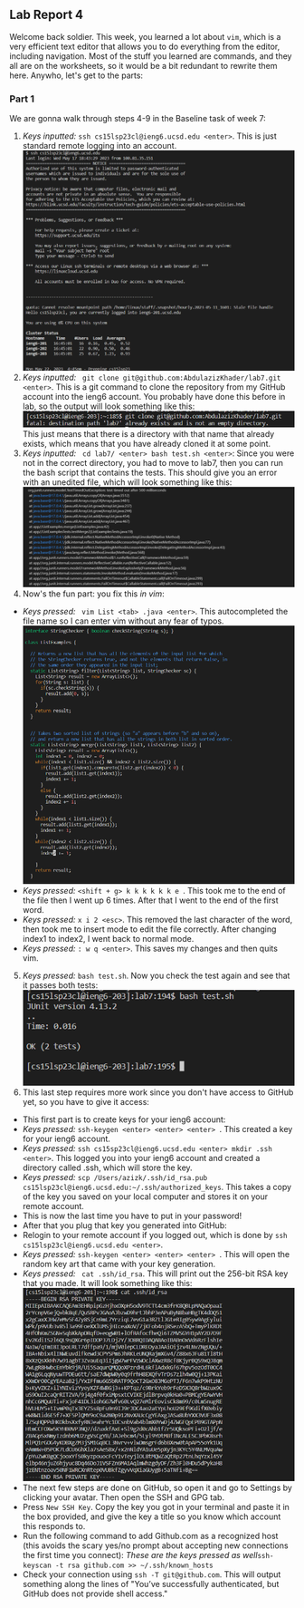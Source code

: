 ## Lab Report 4
Welcome back soldier.
This week, you learned a lot about ```vim```, which is a very efficient text editor that allows you to do everything from the editor, including navigation. Most of the stuff you learned are commands, and they all are on the worksheets, so it would be a bit redundant to rewrite them here.
Anywho, let's get to the parts:

### Part 1
We are gonna walk through steps 4-9 in the Baseline task of week 7:
1. *Keys inputted:* ```ssh cs15lsp23cl@ieng6.ucsd.edu <enter>```. This is just standard remote logging into an account.
![sshLogin](sshLogin.png)
2. *Keys inputted:* ``` git clone git@github.com:AbdulazizKhader/lab7.git <enter>```. This is a git command to clone the repository from my GitHub account into the ieng6 account. You probably have done this before in lab, so the output will look something like this:
![directory already exists](CloningLab7.png)
This just means that there is a directory with that name that already exists, which means that you have already cloned it at some point.
3. *Keys inputted:* ``` cd lab7/ <enter> bash test.sh <enter>```: Since you were not in the correct directory, you had to move to lab7, then you can run the bash script that contains the tests. This should give you an error with an unedited file, which will look something like this: 
![failed test 2](FailedTest2.png)
4. Now's the fun part: you fix this *in vim*:
- *Keys pressed:* ``` vim List <tab> .java <enter>```. This autocompleted the file name so I can enter vim without any fear of typos.
![vimView](vimView.png)
- *Keys pressed:* ```<shift + g> k k k k k k e ```. This took me to the end of the file then I went up 6 times. After that I went to the end of the first word. 
- *Keys pressed:* ```x i 2 <esc>```. This removed the last character of the word, then took me to insert mode to edit the file correctly. After changing index1 to index2, I went back to normal mode.
- *Keys pressed:* ```: w q <enter>```. This saves my changes and then quits vim.
5. *Keys pressed:* ```bash test.sh```. Now you check the test again and see that it passes both tests:
![testPassed](testsPassed.png)
6. This last step requires more work since you don't have access to GitHub yet, so you have to give it access:
- This first part is to create keys for your ieng6 account:
- *Keys pressed:* ```ssh-keygen <enter> <enter> <enter> ```. This created a key for your ieng6 account.
- *Keys pressed:* ```ssh cs15sp23cl@ieng6.ucsd.edu <enter> mkdir .ssh <enter>```. This logged you into your ieng6 account and created a directory called .ssh, which will store the key.
- *Keys pressed:* ```scp /Users/azizk/.ssh/id_rsa.pub cs15lsp23cl@ieng6.ucsd.edu:~/.ssh/authorized_keys```. This takes a copy of the key you saved on your local computer and stores it on your remote account.
- This is now the last time you have to put in your password!
- After that you plug that key you generated into GitHub:
- Relogin to your remote account if you logged out, which is done by ```ssh cs15lsp23cl@ieng6.ucsd.edu <enter>```.
- *Keys pressed:* ```ssh-keygen <enter> <enter> <enter> ```. This will open the random key art that came with your key generation.
- *Keys pressed:* ``` cat .ssh/id_rsa```. This will print out the 256-bit RSA key that you made. It will look something like this:
![RSA key](RSAKey.png)
- The next few steps are done on GitHub, so open it and go to Settings by clicking your avatar. Then open the SSH and GPG tab.
- Press ```New SSH Key```. Copy the key you got in your terminal and paste it in the box provided, and give the key a title so you know which account this responds to.
- Run the following command to add Github.com as a recognized host (this avoids the scary yes/no prompt about accepting new connections the first time you connect): *These are the keys pressed as well*```ssh-keyscan -t rsa github.com >> ~/.ssh/known_hosts```
- Check your connection using ```ssh -T git@github.com```. This will output something along the lines of "You’ve successfully authenticated, but GitHub does not provide shell access."
